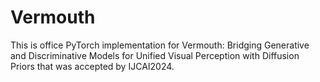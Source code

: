 # Vermouth
This is office PyTorch implementation for Vermouth: Bridging Generative and Discriminative Models for Unified Visual Perception with Diffusion Priors that was accepted by IJCAI2024.
